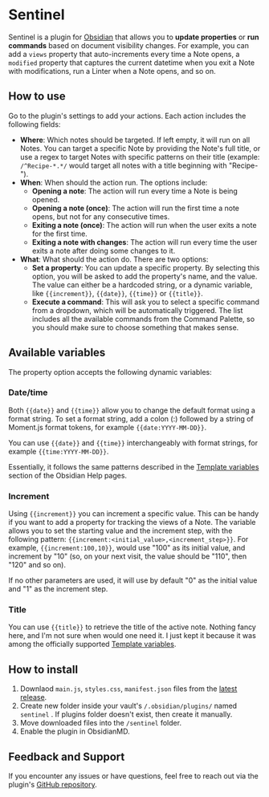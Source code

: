 # Sentinel

Sentinel is a plugin for [Obsidian](https://obsidian.md) that allows you to **update properties** or **run commands** based on document visibility changes. For example, you can add a `views` property that auto-increments every time a Note opens, a `modified` property that captures the current datetime when you exit a Note with modifications, run a Linter when a Note opens, and so on. 

## How to use
Go to the plugin's settings to add your actions. Each action includes the following fields:
* **Where**: Which notes should be targeted. If left empty, it will run on all Notes. You can target a specific Note by providing the Note's full title, or use a regex to target Notes with specific patterns on their title (example: `/^Recipe-*.*/` would target all notes with a title beginning with "Recipe-").
* **When**: When should the action run. The options include:
	* **Opening a note**: The action will run every time a Note is being opened. 
    * **Opening a note (once)**: The action will run the first time a note opens, but not for any consecutive times. 
    * **Exiting a note (once)**: The action will run when the user exits a note for the first time.
    * **Exiting a note with changes**: The action will run every time the user exits a note after doing some changes to it. 
* **What**: What should the action do. There are two options:
  * **Set a property**: You can update a specific property. By selecting this option, you will be asked to add the property's name, and the value. The value can either be a hardcoded string, or a dynamic variable, like `{{increment}}`, `{{date}}`, `{{time}}` or `{{title}}`. 
  * **Execute a command**: This will ask you to select a specific command from a dropdown, which will be automatically triggered. The list includes all the available commands from the Command Palette, so you should make sure to choose something that makes sense.  

## Available variables
The property option accepts the following dynamic variables:
### Date/time
Both `{{date}}` and `{{time}}` allow you to change the default format using a format string. To set a format string, add a colon (:) followed by a string of Moment.js format tokens, for example `{{date:YYYY-MM-DD}}`.

You can use `{{date}}` and `{{time}}` interchangeably with format strings, for example `{{time:YYYY-MM-DD}}`.

Essentially, it follows the same patterns described in the [Template variables](https://help.obsidian.md/Plugins/Templates#Template+variables) section of the Obsidian Help pages. 

### Increment
Using `{{increment}}` you can increment a specific value. This can be handy if you want to add a property for tracking the views of a Note. The variable allows you to set the starting value and the increment step, with the following pattern: `{{increment:<initial_value>,<increment_step>}}`. For example, `{{increment:100,10}}`, would use "100" as its initial value, and increment by "10" (so, on your next visit, the value should be "110", then "120" and so on). 

If no other parameters are used, it will use by default "0" as the initial value and "1" as the increment step. 

### Title
You can use `{{title}}` to retrieve the title of the active note. Nothing fancy here, and I'm not sure when would one need it. I just kept it because it was among the officially supported [Template variables](https://help.obsidian.md/Plugins/Templates#Template+variables).

## How to install

1. Downlaod `main.js`, `styles.css`, `manifest.json` files from the [latest release](https://github.com/gsarig/obsidian-sentinel/releases).
2. Create new folder inside your vault's `/.obsidian/plugins/` named  `sentinel` . If plugins folder doesn't exist, then create it manually. 
3. Move downloaded files into the `/sentinel` folder. 
4. Enable the plugin in ObsidianMD. 

## Feedback and Support

If you encounter any issues or have questions, feel free to reach out via the plugin's [GitHub repository](https://github.com/gsarig/obsidian-sentinel/).
